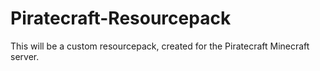 # Piratecraft-Resourcepack
This will be a custom resourcepack, created for the Piratecraft Minecraft server.
